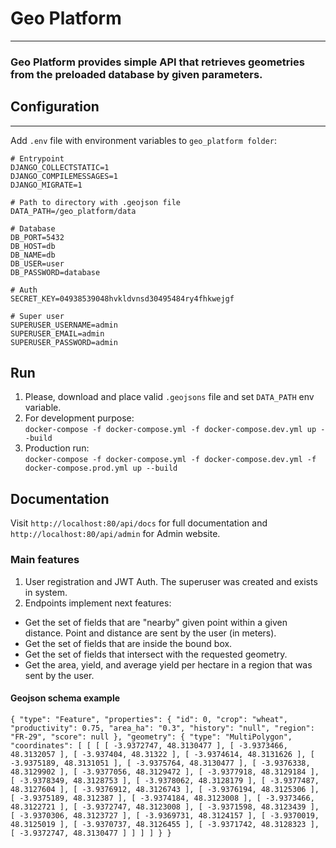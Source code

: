 # Geo Platform
___
### Geo Platform provides simple API that retrieves geometries from the preloaded database by given parameters.

## Configuration
___
Add `.env` file with environment variables to `geo_platform folder`:
```
# Entrypoint
DJANGO_COLLECTSTATIC=1
DJANGO_COMPILEMESSAGES=1
DJANGO_MIGRATE=1

# Path to directory with .geojson file
DATA_PATH=/geo_platform/data

# Database
DB_PORT=5432
DB_HOST=db
DB_NAME=db
DB_USER=user
DB_PASSWORD=database

# Auth
SECRET_KEY=04938539048hvkldvnsd30495484ry4fhkwejgf

# Super user
SUPERUSER_USERNAME=admin
SUPERUSER_EMAIL=admin
SUPERUSER_PASSWORD=admin
```
## Run
1. Please, download and place valid `.geojsons` file and set `DATA_PATH` env variable. <br>
2. For development purpose: <br>
`docker-compose -f docker-compose.yml -f docker-compose.dev.yml up --build`
3. Production run: <br>
`docker-compose -f docker-compose.yml -f docker-compose.dev.yml -f docker-compose.prod.yml up --build`

## Documentation

Visit `http://localhost:80/api/docs` for full documentation and `http://localhost:80/api/admin` for Admin website.

###  Main features
1. User registration and JWT Auth. The superuser was created and exists in system.
2. Endpoints implement next features:
* Get the set of fields that are "nearby" given point within a given distance. Point and distance are sent by the user (in meters).
* Get the set of fields that are inside the bound box.
* Get the set of fields that intersect with the requested geometry.
* Get the area, yield, and average yield per hectare in a region that was sent by the user.


#### Geojson schema example
`{ "type": "Feature", "properties": { "id": 0, "crop": "wheat", "productivity": 0.75, "area_ha": "0.3", "history": "null", "region": "FR-29", "score": null }, "geometry": { "type": "MultiPolygon", "coordinates": [ [ [ [ -3.9372747, 48.3130477 ], [ -3.9373466, 48.3132057 ], [ -3.937404, 48.31322 ], [ -3.9374614, 48.3131626 ], [ -3.9375189, 48.3131051 ], [ -3.9375764, 48.3130477 ], [ -3.9376338, 48.3129902 ], [ -3.9377056, 48.3129472 ], [ -3.9377918, 48.3129184 ], [ -3.9378349, 48.3128753 ], [ -3.9378062, 48.3128179 ], [ -3.9377487, 48.3127604 ], [ -3.9376912, 48.3126743 ], [ -3.9376194, 48.3125306 ], [ -3.9375189, 48.312387 ], [ -3.9374184, 48.3123008 ], [ -3.9373466, 48.3122721 ], [ -3.9372747, 48.3123008 ], [ -3.9371598, 48.3123439 ], [ -3.9370306, 48.3123727 ], [ -3.9369731, 48.3124157 ], [ -3.9370019, 48.3125019 ], [ -3.9370737, 48.3126455 ], [ -3.9371742, 48.3128323 ], [ -3.9372747, 48.3130477 ] ] ] ] } }`
